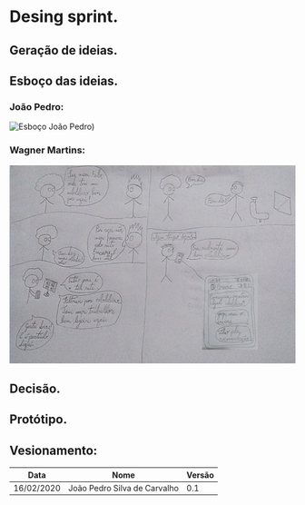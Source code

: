 # Desing sprint.
## Geração de ideias.
## Esboço das ideias.
### João Pedro:
![Esboço João Pedro](https://github.com/UnBArqDsw2020-2/2020.2_G2_Encare/blob/11_esboco_ideia/docs/imagens/Esbo%C3%A7o_Joao_Pedro.png))

### Wagner Martins:
![Esboço Wagner](imagens/esboco_storyboard_wagner.jpg)

## Decisão.
## Protótipo.
## Vesionamento:
| Data | Nome | Versão |
|-----|--------|-------|
| 16/02/2020 | João Pedro Silva de Carvalho | 0.1 |